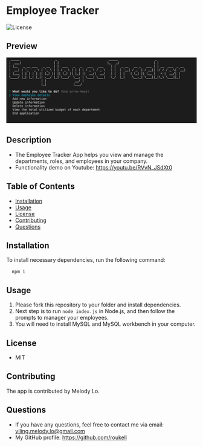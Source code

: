   # Employee Tracker
  ![License](https://img.shields.io/github/license/roukell/employee_tracker)

  ## Preview
  ![img](./assets/img/preview.png)

  ## Description
  * The Employee Tracker App helps you view and manage the departments, roles, and employees in your company.
  * Functionality demo on Youtube: https://youtu.be/RVvN_JSdXt0


  ## Table of Contents
  * [Installation](#installation)
  * [Usage](#Usage)
  * [License](#License)
  * [Contributing](#Contributing)
  * [Questions](#Questions)

  ## Installation
  To install necessary dependencies, run the following command:

      npm i

  ## Usage
  1. Please fork this repository to your folder and install dependencies.
  2. Next step is to run `node index.js` in Node.js, and then follow the prompts to manager your employees.
  3. You will need to install MySQL and MySQL workbench in your computer. 

  ## License
  * MIT

  ## Contributing
  The app is contributed by Melody Lo.


  ## Questions
  * If you have any questions, feel free to contact me via email: yiling.melody.lo@gmail.com
  * My GitHub profile: https://github.com/roukell

  